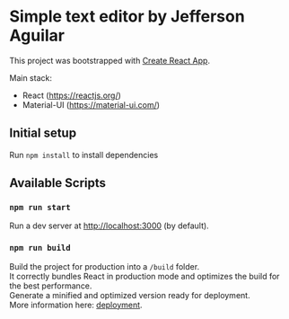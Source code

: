 # Simple text editor by Jefferson Aguilar
This project was bootstrapped with [Create React App](https://github.com/facebookincubator/create-react-app).

Main stack:
* React (https://reactjs.org/)
* Material-UI (https://material-ui.com/)

## Initial setup
Run `npm install` to install dependencies

## Available Scripts

### `npm run start`

Run a dev server at [http://localhost:3000](http://localhost:3000) (by default).

### `npm run build`

Build the project for production into a `/build` folder.<br>
It correctly bundles React in production mode and optimizes the build for the best performance.<br>
Generate a minified and optimized version ready for deployment.<br>
More information here: [deployment](https://facebook.github.io/create-react-app/docs/deployment).

